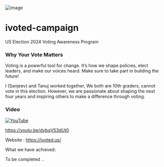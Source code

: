 
![image](https://github.com/user-attachments/assets/b152c5a5-7d50-4ea9-ad61-eca5943d84ea)

# ivoted-campaign
US Election 2024 Voting Awareness Program

### Why Your Vote Matters
Voting is a powerful tool for change. It’s how we shape policies, elect leaders, and make our voices heard. Make sure to take part in building the future!

I (Sanjeev) and Tanuj worked together, We both are 10th graders, cannot vote in this election. However, we are passionate about shaping the next four years and inspiring others to make a difference through voting.

### Video

[![YouTube](http://i.ytimg.com/vi/dybqV53dUt0/hqdefault.jpg)](https://www.youtube.com/watch?v=dybqV53dUt0)

https://youtu.be/dybqV53dUt0

Website : https://ivoted.us/

What we have achieved:

To be completed ..

